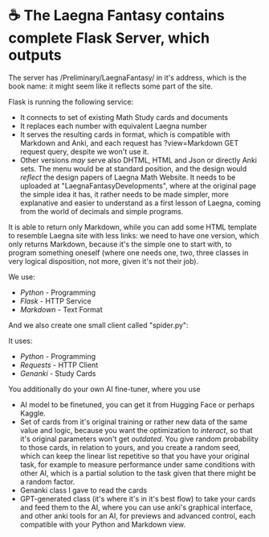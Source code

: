 # ☕ The Laegna Fantasy contains complete Flask Server, which outputs

The server has /Preliminary/LaegnaFantasy/ in it's address, which is the book name: it might seem like it reflects some part of the site.

Flask is running the following service:
- It connects to set of existing Math Study cards and documents
- It replaces each number with equivalent Laegna number
- It serves the resulting cards in format, which is compatible with Markdown and Anki, and each request has ?view=Markdown GET request query, despite we won't use it.
- Other versions _may_ serve also DHTML, HTML and Json or directly Anki sets. The menu would be at standard position, and the design would _reflect_ the design papers of Laegna Math Website. It needs to be uploaded at "LaegnaFantasyDevelopments", where at the original page the simple idea it has, it rather needs to be made simpler, more explanative and easier to understand as a first lesson of Laegna, coming from the world of decimals and simple programs.

It is able to return only Markdown, while you can add some HTML template to resemble Laegna site with less links: we need to have one version, which only returns Markdown, because it's the simple one to start with, to program something oneself (where one needs one, two, three classes in very logical disposition, not more, given it's not their job).

We use:
- _Python_ - Programming
- _Flask_ - HTTP Service
- _Markdown_ - Text Format

And we also create one small client called "spider.py":

It uses:
- _Python_ - Programming
- _Requests_ - HTTP Client
- _Genanki_ - Study Cards

You additionally do your own AI fine-tuner, where you use
- AI model to be finetuned, you can get it from Hugging Face or perhaps Kaggle.
- Set of cards from it's original training or rather new data of the same value and logic, because you want the optimization to _interact_, so that it's original parameters won't get _outdated_. You give random probability to those cards, in relation to yours, and you create a random seed, which can keep the linear list repetitive so that you have your original task, for example to measure performance under same conditions with other AI, which is a partial solution to the task given that there might be a random factor.
- Genanki class I gave to read the cards
- GPT-generated class (it's where it's in it's best flow) to take your cards and feed them to the AI, where you can use anki's graphical interface, and other anki tools for an AI, for previews and advanced control, each compatible with your Python and Markdown view.
